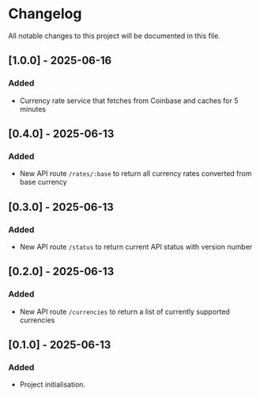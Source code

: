 # Changelog

All notable changes to this project will be documented in this file.

## [1.0.0] - 2025-06-16
### Added
- Currency rate service that fetches from Coinbase and caches for 5 minutes

## [0.4.0] - 2025-06-13
### Added
- New API route `/rates/:base` to return all currency rates converted from base currency

## [0.3.0] - 2025-06-13
### Added
- New API route `/status` to return current API status with version number

## [0.2.0] - 2025-06-13
### Added
- New API route `/currencies` to return a list of currently supported currencies

## [0.1.0] - 2025-06-13
### Added
- Project initialisation.